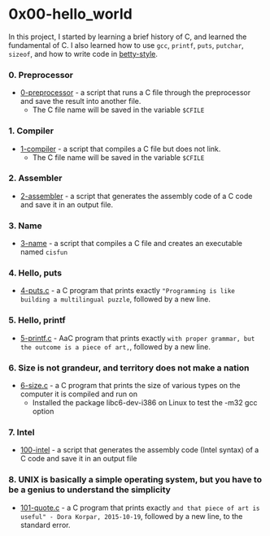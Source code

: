 # 0x00-hello_world

In this project, I started by learning a brief history of C, and learned the fundamental of C. I also learned how to use ```gcc```, ```printf```, ```puts```, ```putchar```, ```sizeof```, and how to write code in [betty-style](https://github.com/holbertonschool/Betty/wiki).

### 0. Preprocessor
- [0-preprocessor](https://github.com/jacobgbemi/alx-low_level_programming/blob/master/0x00-hello_world/0-preprocessor) - a script that runs a C file through the preprocessor and save the result into another file.
  - The C file name will be saved in the variable ```$CFILE```

### 1. Compiler
- [1-compiler](https://github.com/jacobgbemi/alx-low_level_programming/blob/master/0x00-hello_world/1-compiler) - a script that compiles a C file but does not link.
  - The C file name will be saved in the variable ```$CFILE```

### 2. Assembler
- [2-assembler](https://github.com/jacobgbemi/alx-low_level_programming/blob/master/0x00-hello_world/2-assembler) - a script that generates the assembly code of a C code and save it in an output file.

### 3. Name
- [3-name](https://github.com/jacobgbemi/alx-low_level_programming/blob/master/0x00-hello_world/3-name) - a script that compiles a C file and creates an executable named ```cisfun```

### 4. Hello, puts
- [4-puts.c](https://github.com/jacobgbemi/alx-low_level_programming/blob/master/0x00-hello_world/4-puts.c) - a C program that prints exactly ```"Programming is like building a multilingual puzzle```, followed by a new line.

### 5. Hello, printf
- [5-printf.c](https://github.com/jacobgbemi/alx-low_level_programming/blob/master/0x00-hello_world/5-printf.c) - AaC program that prints exactly ```with proper grammar, but the outcome is a piece of art,```, followed by a new line.

### 6. Size is not grandeur, and territory does not make a nation
- [6-size.c](https://github.com/jacobgbemi/alx-low_level_programming/blob/master/0x00-hello_world/6-size.c) - a C program that prints the size of various types on the computer it is compiled and run on
  - Installed the package libc6-dev-i386 on Linux to test the -m32 gcc option

### 7. Intel
- [100-intel](https://github.com/jacobgbemi/alx-low_level_programming/blob/master/0x00-hello_world/100-intel) - a script that generates the assembly code (Intel syntax) of a C code and save it in an output file

### 8. UNIX is basically a simple operating system, but you have to be a genius to understand the simplicity
- [101-quote.c](https://github.com/jacobgbemi/alx-low_level_programming/blob/master/0x00-hello_world/101-quote.c) - a C program that prints exactly ```and that piece of art is useful" - Dora Korpar, 2015-10-19```, followed by a new line, to the standard error. 
